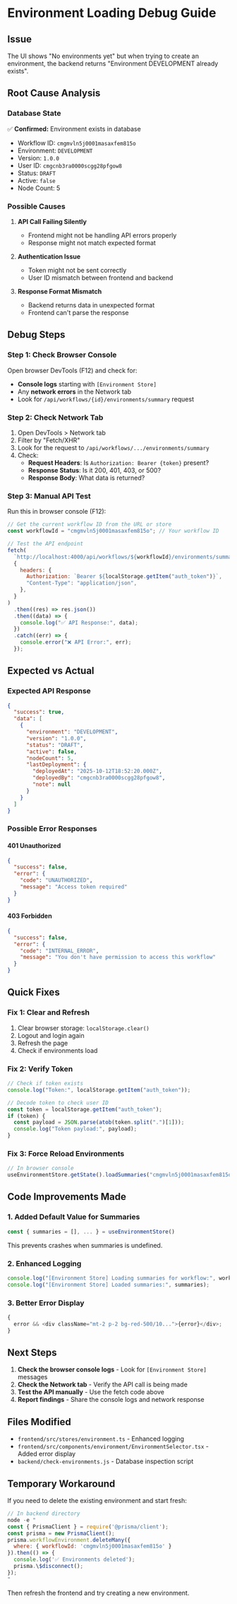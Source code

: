 # Environment Loading Debug Guide

## Issue

The UI shows "No environments yet" but when trying to create an environment, the backend returns "Environment DEVELOPMENT already exists".

## Root Cause Analysis

### Database State

✅ **Confirmed:** Environment exists in database

- Workflow ID: `cmgmvln5j0001masaxfem815o`
- Environment: `DEVELOPMENT`
- Version: `1.0.0`
- User ID: `cmgcnb3ra0000scgg28pfgow8`
- Status: `DRAFT`
- Active: `false`
- Node Count: 5

### Possible Causes

1. **API Call Failing Silently**

   - Frontend might not be handling API errors properly
   - Response might not match expected format

2. **Authentication Issue**

   - Token might not be sent correctly
   - User ID mismatch between frontend and backend

3. **Response Format Mismatch**
   - Backend returns data in unexpected format
   - Frontend can't parse the response

## Debug Steps

### Step 1: Check Browser Console

Open browser DevTools (F12) and check for:

- **Console logs** starting with `[Environment Store]`
- Any **network errors** in the Network tab
- Look for `/api/workflows/{id}/environments/summary` request

### Step 2: Check Network Tab

1. Open DevTools > Network tab
2. Filter by "Fetch/XHR"
3. Look for the request to `/api/workflows/.../environments/summary`
4. Check:
   - **Request Headers**: Is `Authorization: Bearer {token}` present?
   - **Response Status**: Is it 200, 401, 403, or 500?
   - **Response Body**: What data is returned?

### Step 3: Manual API Test

Run this in browser console (F12):

```javascript
// Get the current workflow ID from the URL or store
const workflowId = "cmgmvln5j0001masaxfem815o"; // Your workflow ID

// Test the API endpoint
fetch(
  `http://localhost:4000/api/workflows/${workflowId}/environments/summary`,
  {
    headers: {
      Authorization: `Bearer ${localStorage.getItem("auth_token")}`,
      "Content-Type": "application/json",
    },
  }
)
  .then((res) => res.json())
  .then((data) => {
    console.log("✅ API Response:", data);
  })
  .catch((err) => {
    console.error("❌ API Error:", err);
  });
```

## Expected vs Actual

### Expected API Response

```json
{
  "success": true,
  "data": [
    {
      "environment": "DEVELOPMENT",
      "version": "1.0.0",
      "status": "DRAFT",
      "active": false,
      "nodeCount": 5,
      "lastDeployment": {
        "deployedAt": "2025-10-12T18:52:20.000Z",
        "deployedBy": "cmgcnb3ra0000scgg28pfgow8",
        "note": null
      }
    }
  ]
}
```

### Possible Error Responses

#### 401 Unauthorized

```json
{
  "success": false,
  "error": {
    "code": "UNAUTHORIZED",
    "message": "Access token required"
  }
}
```

#### 403 Forbidden

```json
{
  "success": false,
  "error": {
    "code": "INTERNAL_ERROR",
    "message": "You don't have permission to access this workflow"
  }
}
```

## Quick Fixes

### Fix 1: Clear and Refresh

1. Clear browser storage: `localStorage.clear()`
2. Logout and login again
3. Refresh the page
4. Check if environments load

### Fix 2: Verify Token

```javascript
// Check if token exists
console.log("Token:", localStorage.getItem("auth_token"));

// Decode token to check user ID
const token = localStorage.getItem("auth_token");
if (token) {
  const payload = JSON.parse(atob(token.split(".")[1]));
  console.log("Token payload:", payload);
}
```

### Fix 3: Force Reload Environments

```javascript
// In browser console
useEnvironmentStore.getState().loadSummaries("cmgmvln5j0001masaxfem815o");
```

## Code Improvements Made

### 1. Added Default Value for Summaries

```typescript
const { summaries = [], ... } = useEnvironmentStore()
```

This prevents crashes when summaries is undefined.

### 2. Enhanced Logging

```typescript
console.log("[Environment Store] Loading summaries for workflow:", workflowId);
console.log("[Environment Store] Loaded summaries:", summaries);
```

### 3. Better Error Display

```typescript
{
  error && <div className="mt-2 p-2 bg-red-500/10...">{error}</div>;
}
```

## Next Steps

1. **Check the browser console logs** - Look for `[Environment Store]` messages
2. **Check the Network tab** - Verify the API call is being made
3. **Test the API manually** - Use the fetch code above
4. **Report findings** - Share the console logs and network response

## Files Modified

- `frontend/src/stores/environment.ts` - Enhanced logging
- `frontend/src/components/environment/EnvironmentSelector.tsx` - Added error display
- `backend/check-environments.js` - Database inspection script

## Temporary Workaround

If you need to delete the existing environment and start fresh:

```javascript
// In backend directory
node -e "
const { PrismaClient } = require('@prisma/client');
const prisma = new PrismaClient();
prisma.workflowEnvironment.deleteMany({
  where: { workflowId: 'cmgmvln5j0001masaxfem815o' }
}).then(() => {
  console.log('✅ Environments deleted');
  prisma.\$disconnect();
});
"
```

Then refresh the frontend and try creating a new environment.
